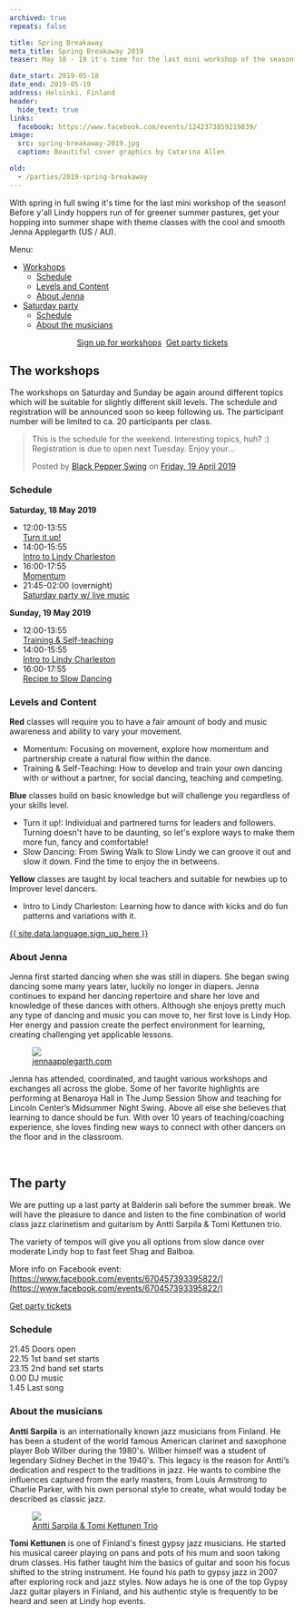 ```yaml
---
archived: true
repeats: false

title: Spring Breakaway
meta_title: Spring Breakaway 2019
teaser: May 18 - 19 it's time for the last mini workshop of the season! Evening party with Antti Sarpila & Tomi Kettunen trio, workshops with Jenna Applegarth.

date_start: 2019-05-18
date_end: 2019-05-19
address: Helsinki, Finland
header:
  hide_text: true
links:
  facebook: https://www.facebook.com/events/1242373859219839/
image:
  src: spring-breakaway-2019.jpg
  caption: Beautiful cover graphics by Catarina Allen

old:
  - /parties/2019-spring-breakaway
---
```


With spring in full swing it's time for the last mini workshop of the season! Before y'all Lindy hoppers run of for greener summer pastures, get your hopping into summer shape with theme classes with the cool and smooth Jenna Applegarth (US / AU).

Menu:  
- [Workshops](#the-workshops)  
  - [Schedule](#schedule)  
  - [Levels and Content](#levels-and-content)  
  - [About Jenna](#about-jenna)  
- [Saturday party](#the-party)  
  - [Schedule](#schedule-1)  
  - [About the musicians](#about-the-musicians)  

<div style="text-align: center;">
  <a href="https://portal.blackpepperswing.com/courses?q=Spring%20Breakaway&tab=overview" target="_blank" class="button">Sign up for workshops</a>&nbsp;
  <a href="https://holvi.com/shop/blackpepperswing/product/3300d804815cf234ca3f1738cd48ade3/" target="_blank" class="button">Get party tickets</a>
</div>

## The workshops

The workshops on Saturday and Sunday be again around different topics which will be suitable for slightly different skill levels. The schedule and registration will be announced soon so keep following us. The participant number will be limited to ca. 20 participants per class.

<div class="fb-post" data-href="https://www.facebook.com/events/1242373859219839/permalink/1254442801346278/?ref=1&amp;action_history=null&amp;__xts__%5B0%5D=68.ARDHAm0yloF2Sa0qbJ4PIaF1tTyWgJS4jtx0v5eIpDsD3n2iU5CJmQOu3y266Jiya2YXfUZzm0rtgtzkUcCJR4pUy298PvdMzS9kLeewdUtbAgxEmgZhKD6kupjVckEHeoO-9WRfibPTH26g6NnHlBwXzfkuREn1J6VTBYrWcuMvA4tklhKysNEj5eFiNiFJ0tsbMiN4hNTBmssgn3TKWRfrGUZPU2iRaRl-K5LTNpgvVRBTU4s5us7d4GxHlRSkvi-rWBzsFhDY5ggqebVlBEbJiiXitrqn22kMOil9l2IXZ4UacUypo68MxunHUDfx_-2o&amp;__tn__=-R" data-width="720" data-show-text="true"><blockquote cite="https://developers.facebook.com/events/1242373859219839/permalink/1254442801346278/" class="fb-xfbml-parse-ignore"><p>This is the schedule for the weekend. Interesting topics, huh? :) Registration is due to open next Tuesday. Enjoy your...</p>Posted by <a href="https://www.facebook.com/blackpepperswing/">Black Pepper Swing</a> on&nbsp;<a href="https://developers.facebook.com/events/1242373859219839/permalink/1254442801346278/">Friday, 19 April 2019</a></blockquote></div>

### Schedule

**Saturday, 18 May 2019**
- 12:00-13:55  
  [Turn it up!](https://portal.blackpepperswing.com/courses/3s2gtmdph7manvsts3r4dp029a)
- 14:00-15:55  
  [Intro to Lindy Charleston](https://portal.blackpepperswing.com/courses/60kv773ghe358rmrj37urm55mv)
- 16:00-17:55  
  [Momentum](https://portal.blackpepperswing.com/courses/20gs5mqqiimp30pun9anognpdg)
- 21:45-02:00 (overnight)  
  [Saturday party w/ live music](#the-party)

**Sunday, 19 May 2019**
- 12:00-13:55  
  [Training & Self-teaching](https://portal.blackpepperswing.com/courses/2oh3u2j81bocjnnr6tpfi0f7g5)
- 14:00-15:55  
  [Intro to Lindy Charleston](https://portal.blackpepperswing.com/courses/60kv773ghe358rmrj37urm55mv)
- 16:00-17:55  
  [Recipe to Slow Dancing](https://portal.blackpepperswing.com/courses/2u9cdkm39hh6u2pq866pm8lk2d)

### Levels and Content

**Red** classes will require you to have a fair amount of body and music awareness and ability to vary your movement.
- Momentum: Focusing on movement, explore how momentum and partnership create a natural flow within the dance.
- Training & Self-Teaching: How to develop and train your own dancing with or without a partner, for social dancing, teaching and competing. 

**Blue** classes build on basic knowledge but will challenge you regardless of your skills level.
- Turn it up!: Individual and partnered turns for leaders and followers. Turning doesn't have to be daunting, so let's explore ways to make them more fun, fancy and comfortable! 
- Slow Dancing: From Swing Walk to Slow Lindy we can groove it out and slow it down. Find the time to enjoy the in betweens.

**Yellow** classes are taught by local teachers and suitable for newbies up to Improver level dancers.
- Intro to Lindy Charleston: Learning how to dance with kicks and do fun patterns and variations with it.

<a href="https://portal.blackpepperswing.com/courses?q=Spring%20Breakaway&tab=overview" target="_blank" class="button">{{ site.data.language.sign_up_here }}</a>

### About Jenna

Jenna first started dancing when she was still in diapers. She began swing dancing some many years later, luckily no longer in diapers. Jenna continues to expand her dancing repertoire and share her love and knowledge of these dances with others. Although she enjoys pretty much any type of dancing and music you can move to, her first love is Lindy Hop. Her energy and passion create the perfect environment for learning, creating challenging yet applicable lessons.

<div class="article-media small-right">
  <figure>
    <img src="http://jennaapplegarth.com/wpja/wp-content/uploads/2018/11/1461097-720x720.jpg" />
    <figcaption><a href="http://jennaapplegarth.com/" target="_blank">jennaapplegarth.com</a></figcaption>
  </figure>
</div>

Jenna has attended, coordinated, and taught various workshops and exchanges all across the globe. Some of her favorite highlights are performing at Benaroya Hall in The Jump Session Show and teaching for Lincoln Center’s Midsummer Night Swing. Above all else she believes that learning to dance should be fun. With over 10 years of teaching/coaching experience, she loves finding new ways to connect with other dancers on the floor and in the classroom.

<div class="clearfix">&nbsp;</div>

## The party

We are putting up a last party at Balderin sali before the summer break. We will have the pleasure to dance and listen to the fine combination of world class jazz clarinetism and guitarism by Antti Sarpila & Tomi Kettunen trio.

The variety of tempos will give you all options from slow dance over moderate Lindy hop to fast feet Shag and Balboa.

More info on Facebook event: [https://www.facebook.com/events/670457393395822/](https://www.facebook.com/events/670457393395822/)

<a href="https://holvi.com/shop/blackpepperswing/product/3300d804815cf234ca3f1738cd48ade3/" target="_blank" class="button">Get party tickets</a>

### Schedule

21.45 Doors open  
22.15 1st band set starts  
23.15 2nd band set starts  
0.00 DJ music  
1.45 Last song  

### About the musicians

**Antti Sarpila** is an internationally known jazz musicians from Finland. He has been a student of the world famous American clarinet and saxophone player Bob Wilber during the 1980's. Wilber himself was a student of legendary Sidney Bechet in the 1940's. This legacy is the reason for Antti’s dedication and respect to the traditions in jazz. He wants to combine the influences captured from the early masters, from Louis Armstrong to Charlie Parker, with his own personal style to create, what would today be described as classic jazz.

<div class="article-media small-right">
  <figure>
    <img src="{{ site.url }}/images/antti-sarpila-tomi-kettunen-lavaklubi.jpg" />
    <figcaption><a href="https://www.youtube.com/watch?v=okT4O-wM5AA" target="_blank">Antti Sarpila & Tomi Kettunen Trio</a></figcaption>
  </figure>
</div>

**Tomi Kettunen** is one of Finland's finest gypsy jazz musicians. He started his musical career playing on pans and pots of his mum and soon taking drum classes. His father taught him the basics of guitar and soon his focus shifted to the string instrument. He found his path to gypsy jazz in 2007 after exploring rock and jazz styles. Now adays he is one of the top Gypsy Jazz guitar players in Finland, and his authentic style is frequently to be heard and seen at Lindy hop events.

<div class="clearfix">&nbsp;</div>

